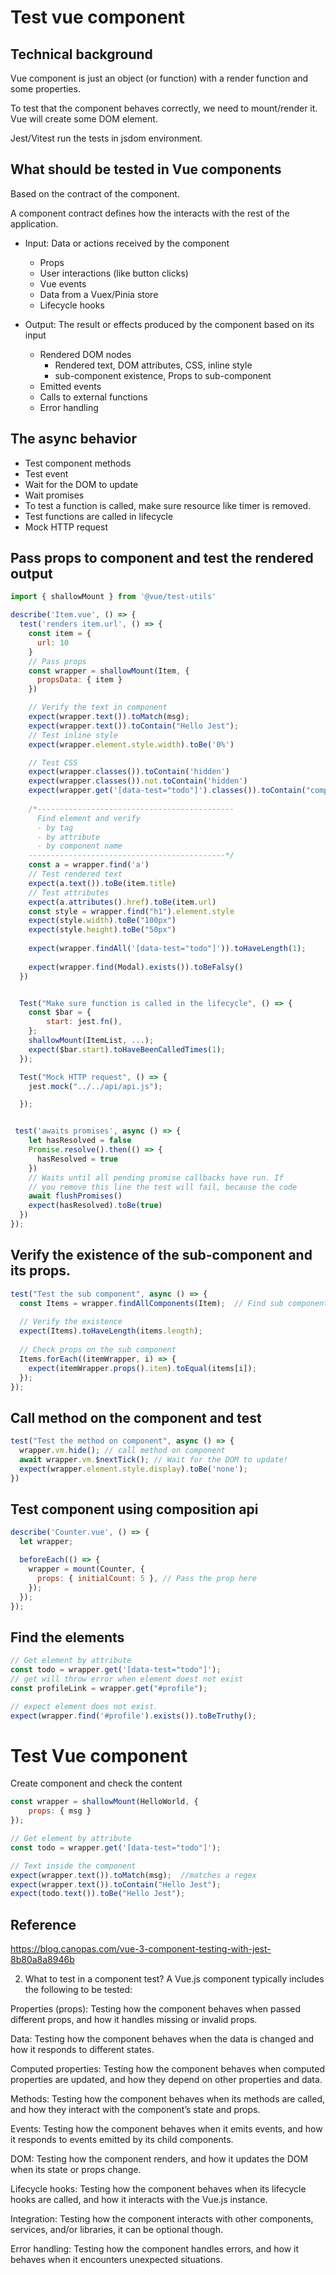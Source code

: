 # Test vue component

## Technical background
Vue component is just an object (or function) with a render function and some properties.

To test that the component behaves correctly, we need to mount/render it. Vue will create some DOM element.

Jest/Vitest run the tests in jsdom environment. 

## What should be tested in Vue components
Based on the contract of the component. 

A component contract defines how the interacts with the rest of the application. 

- Input: Data or actions received by the component
  - Props
  - User interactions (like button clicks)
  - Vue events
  - Data from a Vuex/Pinia store
  - Lifecycle hooks

- Output: The result or effects produced by the component based on its input
  - Rendered DOM nodes
    - Rendered text, DOM attributes, CSS, inline style
    - sub-component existence, Props to sub-component
  - Emitted events
  - Calls to external functions
  - Error handling

## The async behavior
  - Test component methods
  - Test event
  - Wait for the DOM to update
  - Wait promises
  - To test a function is called, make sure resource like timer is removed.
  - Test functions are called in lifecycle 
  - Mock HTTP request 


## Pass props to component and test the rendered output 
```js
import { shallowMount } from '@vue/test-utils'

describe('Item.vue', () => {
  test('renders item.url', () => {
    const item = {
      url: 10
    }
    // Pass props
    const wrapper = shallowMount(Item, {
      propsData: { item }   
    })

    // Verify the text in component
    expect(wrapper.text()).toMatch(msg); 
    expect(wrapper.text()).toContain("Hello Jest");      
    // Test inline style
    expect(wrapper.element.style.width).toBe('0%')   

    // Test CSS
    expect(wrapper.classes()).toContain('hidden')
    expect(wrapper.classes()).not.toContain('hidden')
    expect(wrapper.get('[data-test="todo"]').classes()).toContain("completed");
    
    /*--------------------------------------------
      Find element and verify
      - by tag
      - by attribute
      - by component name
    --------------------------------------------*/
    const a = wrapper.find('a')
    // Test rendered text
    expect(a.text()).toBe(item.title)
    // Test attributes
    expect(a.attributes().href).toBe(item.url)
    const style = wrapper.find("h1").element.style
    expect(style.width).toBe("100px")
    expect(style.height).toBe("50px")
    
    expect(wrapper.findAll('[data-test="todo"]')).toHaveLength(1);
    
    expect(wrapper.find(Modal).exists()).toBeFalsy()
  })


  Test("Make sure function is called in the lifecycle", () => {
    const $bar = {
        start: jest.fn(),
    };
    shallowMount(ItemList, ...);
    expect($bar.start).toHaveBeenCalledTimes(1);
  });

  Test("Mock HTTP request", () => {
    jest.mock("../../api/api.js");

  });


 test('awaits promises', async () => {
    let hasResolved = false
    Promise.resolve().then(() => {
      hasResolved = true
    })
    // Waits until all pending promise callbacks have run. If
    // you remove this line the test will fail, because the code
    await flushPromises()
    expect(hasResolved).toBe(true)
  })
});
```

## Verify the existence of the sub-component and its props.
```js
test("Test the sub component", async () => {
  const Items = wrapper.findAllComponents(Item);  // Find sub component
  
  // Verify the existence
  expect(Items).toHaveLength(items.length);
  
  // Check props on the sub component
  Items.forEach((itemWrapper, i) => {
    expect(itemWrapper.props().item).toEqual(items[i]);
  });
});

```

## Call method on the component and test
```js
test("Test the method on component", async () => {
  wrapper.vm.hide(); // call method on component
  await wrapper.vm.$nextTick(); // Wait for the DOM to update!
  expect(wrapper.element.style.display).toBe('none');
})
```



## Test component using composition api
```js
describe('Counter.vue', () => {
  let wrapper;

  beforeEach(() => {
    wrapper = mount(Counter, {
      props: { initialCount: 5 }, // Pass the prop here
    });
  });
});
```
## Find the elements
```js
// Get element by attribute
const todo = wrapper.get('[data-test="todo"]');
// get will throw error when element doest not exist
const profileLink = wrapper.get("#profile");

// expect element does not exist.
expect(wrapper.find('#profile').exists()).toBeTruthy();

```
# Test Vue component

Create component and check the content

```js
const wrapper = shallowMount(HelloWorld, {
    props: { msg }
});

// Get element by attribute
const todo = wrapper.get('[data-test="todo"]');

// Text inside the component
expect(wrapper.text()).toMatch(msg);  //matches a regex
expect(wrapper.text()).toContain("Hello Jest");  
expect(todo.text()).toBe("Hello Jest");  


```






## Reference
https://blog.canopas.com/vue-3-component-testing-with-jest-8b80a8a8946b

2. What to test in a component test?
A Vue.js component typically includes the following to be tested:

Properties (props): Testing how the component behaves when passed different props, and how it handles missing or invalid props.

Data: Testing how the component behaves when the data is changed and how it responds to different states.

Computed properties: Testing how the component behaves when computed properties are updated, and how they depend on other properties and data.

Methods: Testing how the component behaves when its methods are called, and how they interact with the component’s state and props.

Events: Testing how the component behaves when it emits events, and how it responds to events emitted by its child components.

DOM: Testing how the component renders, and how it updates the DOM when its state or props change.

Lifecycle hooks: Testing how the component behaves when its lifecycle hooks are called, and how it interacts with the Vue.js instance.

Integration: Testing how the component interacts with other components, services, and/or libraries, it can be optional though.

Error handling: Testing how the component handles errors, and how it behaves when it encounters unexpected situations.